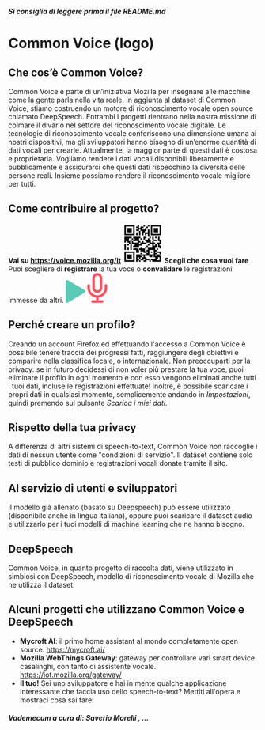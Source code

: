 **_Si consiglia di leggere prima il file README.md_**

# Common Voice (logo)

## Che cos’è Common Voice?
Common Voice è parte di un’iniziativa Mozilla per insegnare alle macchine come la gente parla nella vita reale. In aggiunta al dataset di Common Voice, stiamo costruendo un motore di riconoscimento vocale open source chiamato DeepSpeech.
Entrambi i progetti rientrano nella nostra missione di colmare il divario nel settore del riconoscimento vocale digitale. Le tecnologie di riconoscimento vocale conferiscono una dimensione umana ai nostri dispositivi, ma gli sviluppatori hanno bisogno di un’enorme 
quantità di dati vocali per crearle. Attualmente, la maggior parte di questi dati è costosa e proprietaria. Vogliamo rendere i dati vocali disponibili liberamente e pubblicamente e assicurarci che questi dati rispecchino la diversità delle persone reali. Insieme possiamo rendere il riconoscimento vocale migliore per tutti.

## Come contribuire al progetto?
**Vai su https://voice.mozilla.org/it**
<img src="../images/qrcodes/commonvoice.png" alt="img" style="zoom:20%;" />
**Scegli che cosa vuoi fare**
Puoi scegliere di **registrare** la tua voce o **convalidare** le registrazioni immesse da altri.
<img src="../images/ascolta_cv.png" alt="img" style="zoom:20%;" /> <img src="../images/parla_cv.png" alt="img" style="zoom:20%;" />

## Perché creare un profilo?
Creando un account Firefox ed effettuando l'accesso a Common Voice è possibile tenere traccia dei progressi fatti, raggiungere degli obiettivi e comparire nella classifica locale, o internazionale.
Non preoccuparti per la privacy: se in futuro decidessi di non voler più prestare la tua voce, puoi eliminare il profilo in ogni momento e con esso vengono eliminati anche tutti i tuoi dati, incluse le registrazioni effettuate! Inoltre, è possibile scaricare i propri dati in qualsiasi momento, semplicemente andando in *Impostazioni*, quindi premendo sul pulsante *Scarica i miei dati*.

## Rispetto della tua privacy
A differenza di altri sistemi di speech-to-text, Common Voice non raccoglie i dati di nessun utente come "condizioni di servizio". Il dataset contiene solo testi di pubblico dominio e registrazioni vocali donate tramite il sito.

## Al servizio di utenti e sviluppatori
Il modello già allenato (basato su Deepspeech) può essere utilizzato (disponibile anche in lingua italiana), oppure puoi scaricare il dataset audio e utilizzarlo per i tuoi modelli di machine learning che ne hanno bisogno.

## DeepSpeech
Common Voice, in quanto progetto di raccolta dati, viene utilizzato in simbiosi con DeepSpeech, modello di riconoscimento vocale di Mozilla che ne utilizza il dataset.

## Alcuni progetti che utilizzano Common Voice e DeepSpeech
- **Mycroft AI**: il primo home assistant al mondo completamente open source. https://mycroft.ai/
- **Mozilla WebThings Gateway**: gateway per controllare vari smart device casalinghi, con tanto di assistente vocale. https://iot.mozilla.org/gateway/
- **Il tuo!** Sei uno sviluppatore e hai in mente qualche applicazione interessante che faccia uso dello speech-to-text? Mettiti all'opera e mostraci cosa sai fare!

##### Vademecum a cura di: Saverio Morelli , …

